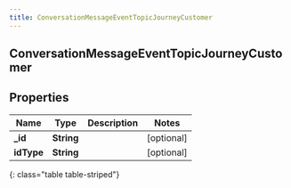 ```yaml
---
title: ConversationMessageEventTopicJourneyCustomer
---
```

## ConversationMessageEventTopicJourneyCustomer

## Properties

|Name | Type | Description | Notes|
|------------ | ------------- | ------------- | -------------|
| **_id** | **String** |  | [optional] |
| **idType** | **String** |  | [optional] |
{: class="table table-striped"}


